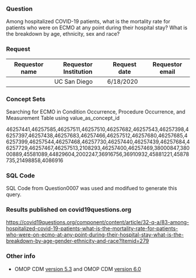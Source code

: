 ### Question
Among hospitalized COVID-19 patients, what is the mortality rate for 
patients who were on ECMO at any point during their hospital stay? 
What is the breakdown by age, ethnicity, sex and race?


### Request
| Requestor name | Requestor Institution| Request date | Requestor email        |
|----------------|----------------------|--------------|------------------------|
|     | UC San Diego         | 6/18/2020    |  |


### Concept Sets
Searching for ECMO in Condition Occurrence, Procedure Occurrence, and Measurement Table using value_as_concept_id

46257441,46257585,46257511,46257510,46257682,46257543,46257398,46257397,46257438,46257683,46257466,46257512,46257680,46257685,46257399,46257544,46257468,46257730,46257440,46257439,46257684,46257729,46257467,46257513,2108293,46257400,46257469,38000847,38000889,45581089,44829604,2002247,36916756,36910932,45881221,45878735,21498858,4086916


### SQL Code
SQL Code from Question0007 was used and modifued to generate this query.


### Results published on covid19questions.org
https://covid19questions.org/component/content/article/32-q-a/83-among-hospitalized-covid-19-patients-what-is-the-mortality-rate-for-patients-who-were-on-ecmo-at-any-point-during-their-hospital-stay-what-is-the-breakdown-by-age-gender-ethnicity-and-race?Itemid=279

### Other info
  * OMOP CDM [version 5.3](https://github.com/OHDSI/CommonDataModel/releases/tag/v5.3.0) and OMOP CDM [version 6.0](https://github.com/OHDSI/CommonDataModel/wiki)
